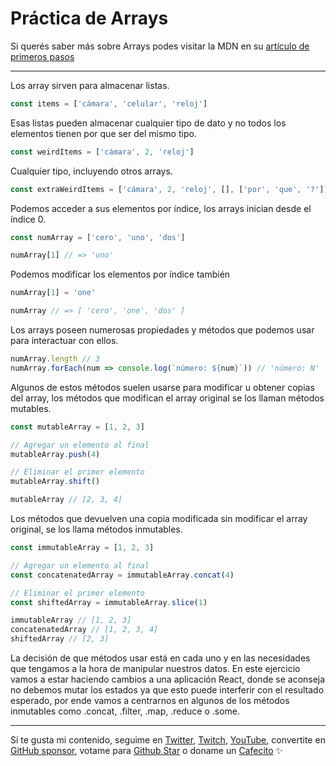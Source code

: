 # Práctica de Arrays
Si querés saber más sobre Arrays podes visitar la MDN en su [artículo de primeros pasos](https://developer.mozilla.org/es/docs/Learn/JavaScript/First_steps/Arrays)

---

Los array sirven para almacenar listas.
```js
const items = ['cámara', 'celular', 'reloj']
```

Esas listas pueden almacenar cualquier tipo de dato y no todos los elementos tienen por que ser del mismo tipo.
```js
const weirdItems = ['cámara', 2, 'reloj']
```

Cualquier tipo, incluyendo otros arrays.
```js
const extraWeirdItems = ['cámara', 2, 'reloj', [], ['por', 'que', '?']]
```

Podemos acceder a sus elementos por índice, los arrays inician desde el índice 0.
```js
const numArray = ['cero', 'uno', 'dos']

numArray[1] // => 'uno'
```

Podemos modificar los elementos por índice también
```js
numArray[1] = 'one'

numArray // => [ 'cero', 'one', 'dos' ]
```

Los arrays poseen numerosas propiedades y métodos que podemos usar para interactuar con ellos.

```js
numArray.length // 3
numArray.forEach(num => console.log(`número: ${num}`)) // 'número: N'
```

Algunos de estos métodos suelen usarse para modificar u obtener copias del array, los métodos que modifican el array original se los llaman métodos mutables.

```js
const mutableArray = [1, 2, 3]

// Agregar un elemento al final
mutableArray.push(4)

// Eliminar el primer elemento
mutableArray.shift()

mutableArray // [2, 3, 4]
```

Los métodos que devuelven una copia modificada sin modificar el array original, se los llama métodos inmutables.

```js
const immutableArray = [1, 2, 3]

// Agregar un elemento al final
const concatenatedArray = immutableArray.concat(4)

// Eliminar el primer elemento
const shiftedArray = immutableArray.slice(1)

immutableArray // [1, 2, 3]
concatenatedArray // [1, 2, 3, 4]
shiftedArray // [2, 3]
```

La decisión de que métodos usar está en cada uno y en las necesidades que tengamos a la hora de manipular nuestros datos. En este ejercicio vamos a estar haciendo cambios a una aplicación React, donde se aconseja no debemos mutar los estados ya que esto puede interferir con el resultado esperado, por ende vamos a centrarnos en algunos de los métodos inmutables como .concat, .filter, .map, .reduce o .some.

---
Si te gusta mi contenido, seguime en [Twitter](https://twitter.gonzalopozzo.com), [Twitch](https://twitch.gonzalopozzo.com), [YouTube](https://youtube.gonzalopozzo.com), convertite en [GitHub sponsor](https://github.com/sponsors/goncy), votame para [Github Star](https://stars.github.com/) o doname un [Cafecito](https://cafecito.gonzalopozzo.com) ✨
